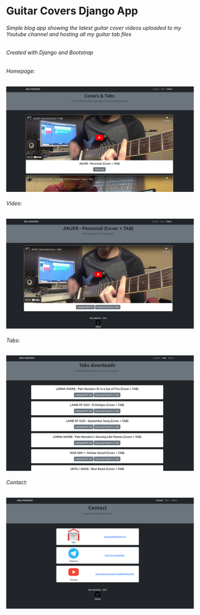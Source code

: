 # Guitar Covers Django App 
###### Simple blog app showing the latest guitar cover videos uploaded to my Youtube channel and hosting all my guitar tab files
###### Created with Django and Bootstrap
###### Homepage:
![Screenshot](screenshots/gc-homepage.png)
###### Video:
![Screenshot](screenshots/gc-video.png)
###### Tabs:
![Screenshot](screenshots/gc-tabs.png)
###### Contact:
![Screenshot](screenshots/gc-contact.png)

